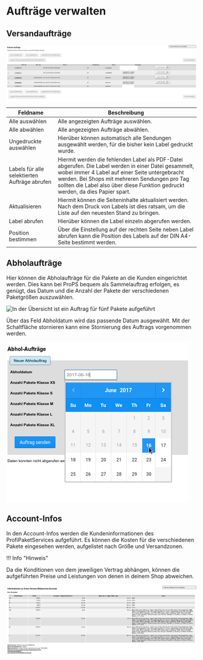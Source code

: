 # Aufträge verwalten 

## Versandaufträge 

![](Bilder/hermes/HE_20170615_012.png "Erfasste Versandaufträge")

|Feldname|Beschreibung|
|--------|------------|
|Alle auswählen|Alle angezeigten Aufträge auswählen.|
|Alle abwählen|Alle angezeigten Aufträge abwählen.|
|Ungedruckte auswählen|Hierüber können automatisch alle Sendungen ausgewählt werden, für die bisher kein Label gedruckt wurde.|
|Labels für alle selektierten Aufträge abrufen|Hiermit werden die fehlenden Label als PDF-Datei abgerufen. Die Label werden in einer Datei gesammelt, wobei immer 4 Label auf einer Seite untergebracht werden. Bei Shops mit mehreren Sendungen pro Tag sollten die Label also über diese Funktion gedruckt werden, da dies Papier spart.|
|Aktualisieren|Hiermit können die Seiteninhalte aktualisiert werden. Nach dem Druck von Labels ist dies ratsam, um die Liste auf den neuesten Stand zu bringen.|
|Label abrufen|Hierüber können die Label einzeln abgerufen werden.|
|Position bestimmen|Über die Einstellung auf der rechten Seite neben Label abrufen kann die Position des Labels auf der DIN A4-Seite bestimmt werden.|

## Abholaufträge 

Hier können die Abholaufträge für die Pakete an die Kunden eingerichtet werden. Dies kann bei ProPS bequem als Sammelauftrag erfolgen, es genügt, das Datum und die Anzahl der Pakete der verschiedenen Paketgrößen auszuwählen.

![](Bilder/hermes/HE_20170615_016.png "In der Übersicht ist ein Auftrag für fünf Pakete
        aufgeführt")

Über das Feld Abholdatum wird das passende Datum ausgewählt. Mit der Schaltfläche stornieren kann eine Stornierung des Auftrags vorgenommen werden.

![](Bilder/hermes/HE_20170615_015.png "Einstellen des Abholdatums")

## Account-Infos 

In den Account-Infos werden die Kundeninformationen des ProfiPaketServices aufgeführt. Es können die Kosten für die verschiedenen Pakete eingesehen werden, aufgelistet nach Größe und Versandzonen.

!!! Info "Hinweis"
	

Da die Konditionen von dem jeweiligen Vertrag abhängen, können die aufgeführten Preise und Leistungen von denen in deinem Shop abweichen.

![](Bilder/hermes/HE_20170615_011.png "Account-Infos")



